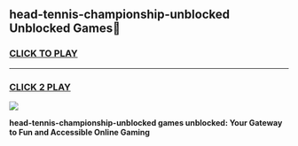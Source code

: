 
## head-tennis-championship-unblocked Unblocked Games👋
<h3>
<a href="https://news.freeplayer.one?title=head-tennis-championship-unblocked&ref=16F">CLICK TO PLAY</a></h3>
<hr>

<h3>
<a href="https://news.freeplayer.one?title=head-tennis-championship-unblocked&ref=16F">CLICK 2 PLAY</a>
  
</h3>

<a href="https://news.freeplayer.one?title=head-tennis-championship-unblocked&ref=16F/"><img src="https://clearcache.store/games.png"></a>


**head-tennis-championship-unblocked games unblocked: Your Gateway to Fun and Accessible Online Gaming**
